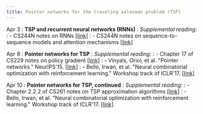 ```yaml
---
title: Pointer networks for the traveling salesman problem (TSP)
---
```


Apr 3
: **TSP and recurrent neural networks (RNNs)**
: *Supplemental reading:*
: - CS244N notes on RNNs [[link]](https://web.stanford.edu/class/cs224n/readings/cs224n-2019-notes05-LM_RNN.pdf)
: - CS244N notes on sequence-to-sequence models and attention mechanisms [[link]](https://web.stanford.edu/class/cs224n/readings/cs224n-2019-notes06-NMT_seq2seq_attention.pdf)

Apr 8
: **Pointer networks for TSP**
: *Supplemental reading:*
: - Chapter 17 of CS229 notes on policy gradient [[link]](https://cs229.stanford.edu/main_notes.pdf)
: - Vinyals, Oriol, et al. "Pointer networks." NeurIPS'15. [[link]](https://papers.nips.cc/paper_files/paper/2015/file/29921001f2f04bd3baee84a12e98098f-Paper.pdf)
: - Bello, Irwan, et al. "Neural combinatorial optimization with reinforcement learning." Workshop track of ICLR'17. [[link]](https://arxiv.org/pdf/1611.09940.pdf)

Apr 10
: **Pointer networks for TSP, continued**
: *Supplemental reading:*
: - Chapter 2.2.2 of CS261 notes on TSP approximation algorithms [[link]](https://theory.stanford.edu/~trevisan/cs261/all-notes-2010.pdf)
: - Bello, Irwan, et al. "Neural combinatorial optimization with reinforcement learning."
Workshop track of ICLR'17. [[link]](https://arxiv.org/pdf/1611.09940.pdf)
